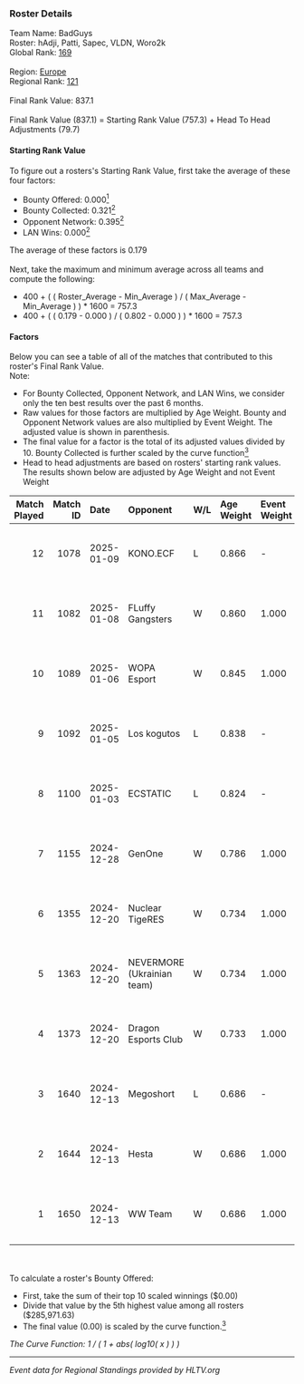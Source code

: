 ### Roster Details<br />
Team Name: BadGuys<br />
Roster: hAdji, Patti, Sapec, VLDN, Woro2k<br />
Global Rank: [169](../../standings_global_2025_02_28.md)<br />
<br />
Region: [Europe]( ../../standings_europe_2025_02_28.md)<br />
Regional Rank: [121]( ../../standings_europe_2025_02_28.md)<br />
<br />
Final Rank Value:  837.1<br />
<br />
Final Rank Value (837.1) = Starting Rank Value (757.3) + Head To Head Adjustments (79.7)<br />

#### Starting Rank Value<br />
To figure out a rosters's Starting Rank Value, first take the average of these four factors:<br />
- Bounty Offered: 0.000[<sup>1</sup>](#table2)
- Bounty Collected: 0.321[<sup>2</sup>](#table1)
- Opponent Network: 0.395[<sup>2</sup>](#table1)
- LAN Wins: 0.000[<sup>2</sup>](#table1)

The average of these factors is 0.179<br />
<br />
Next, take the maximum and minimum average across all teams and compute the following:<br />
- 400 + ( ( Roster_Average - Min_Average ) / ( Max_Average - Min_Average ) ) * 1600 = 757.3
- 400 + ( ( 0.179 - 0.000 ) / ( 0.802 - 0.000 ) ) * 1600 = 757.3


#### Factors<br />
Below you can see a table of all of the matches that contributed to this roster's Final Rank Value.<br />
Note:<br />

- For Bounty Collected, Opponent Network, and LAN Wins, we consider only the ten best results over the past 6 months.
- Raw values for those factors are multiplied by Age Weight. Bounty and Opponent Network values are also multiplied by Event Weight. The adjusted value is shown in parenthesis.
- The final value for a factor is the total of its adjusted values divided by 10. Bounty Collected is further scaled by the curve function[<sup>3</sup>](#curveFunction)
- Head to head adjustments are based on rosters' starting rank values. The results shown below are adjusted by Age Weight and not Event Weight
<span id="table1"></span><br />


| Match Played | Match ID | Date       | Opponent                   | W/L | Age Weight | Event Weight | Bounty Collected | Opponent Network | LAN Wins  | H2H Adj. | Roster                            |
| -: | -: | :- | :- | :- | :- | :- | :- | :- | :- | -: | :- |
|           12 |     1078 | 2025-01-09 | KONO.ECF                   | L   | 0.866      | -            | -                | -                | -         |   -16.11 | hAdji, Patti, Sapec, VLDN, Woro2k |
|           11 |     1082 | 2025-01-08 | FLuffy Gangsters           | W   | 0.860      | 1.000        | 0.017 (0.015)    | 1.000 (0.860)    | 0 (0.000) |    19.05 | hAdji, Patti, Sapec, VLDN, Woro2k |
|           10 |     1089 | 2025-01-06 | WOPA Esport                | W   | 0.845      | 1.000        | 0.037 (0.031)    | 0.845 (0.713)    | 0 (0.000) |    18.87 | hAdji, Patti, Sapec, VLDN, Woro2k |
|            9 |     1092 | 2025-01-05 | Los kogutos                | L   | 0.838      | -            | -                | -                | -         |    -6.90 | hAdji, Patti, Sapec, VLDN, Woro2k |
|            8 |     1100 | 2025-01-03 | ECSTATIC                   | L   | 0.824      | -            | -                | -                | -         |    -3.05 | hAdji, Patti, Sapec, VLDN, Woro2k |
|            7 |     1155 | 2024-12-28 | GenOne                     | W   | 0.786      | 1.000        | 0.015 (0.012)    | 0.839 (0.659)    | 0 (0.000) |    18.34 | hAdji, Patti, Sapec, VLDN, Woro2k |
|            6 |     1355 | 2024-12-20 | Nuclear TigeRES            | W   | 0.734      | 1.000        | 0.005 (0.004)    | 0.531 (0.390)    | 0 (0.000) |    14.77 | hAdji, Kvem, Patti, VLDN, Woro2k  |
|            5 |     1363 | 2024-12-20 | NEVERMORE (Ukrainian team) | W   | 0.734      | 1.000        | 0.012 (0.009)    | 0.977 (0.716)    | 0 (0.000) |    17.96 | hAdji, Kvem, Patti, VLDN, Woro2k  |
|            4 |     1373 | 2024-12-20 | Dragon Esports Club        | W   | 0.733      | 1.000        | 0.008 (0.006)    | 0.336 (0.246)    | 0 (0.000) |    12.22 | hAdji, Kvem, Patti, VLDN, Woro2k  |
|            3 |     1640 | 2024-12-13 | Megoshort                  | L   | 0.686      | -            | -                | -                | -         |   -16.09 | hAdji, Kvem, Sapec, Topa, Woro2k  |
|            2 |     1644 | 2024-12-13 | Hesta                      | W   | 0.686      | 1.000        | 0.003 (0.002)    | 0.502 (0.344)    | 0 (0.000) |    15.91 | hAdji, Kvem, Sapec, Topa, Woro2k  |
|            1 |     1650 | 2024-12-13 | WW Team                    | W   | 0.686      | 1.000        | 0.000 (0.000)    | 0.031 (0.021)    | 0 (0.000) |     4.76 | hAdji, Kvem, Sapec, Topa, Woro2k  |

<br />
<span id="table2"></span><br />
To calculate a roster's Bounty Offered:<br />

- First, take the sum of their top 10 scaled winnings ($0.00)
- Divide that value by the 5th highest value among all rosters ($285,971.63)
- The final value (0.00) is scaled by the curve function.[<sup>3</sup>](#curveFunction)

<span id="curveFunction"></span>_The Curve Function: 1 / ( 1 + abs( log10( x ) ) )_<br />

---
_Event data for Regional Standings provided by HLTV.org_<br />

